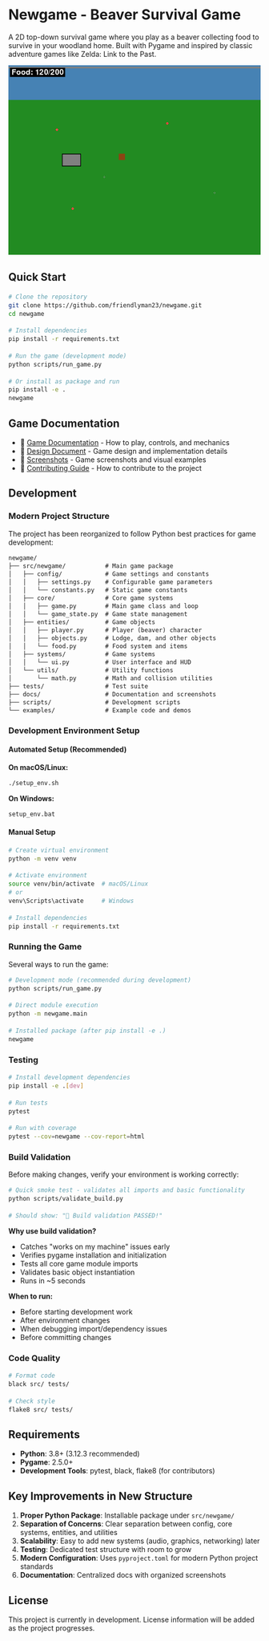 # Newgame - Beaver Survival Game

A 2D top-down survival game where you play as a beaver collecting food to survive in your woodland home. Built with Pygame and inspired by classic adventure games like Zelda: Link to the Past.

![Game Screenshot](docs/screenshots/game_final_screenshot.png)

## Quick Start

```bash
# Clone the repository
git clone https://github.com/friendlyman23/newgame.git
cd newgame

# Install dependencies
pip install -r requirements.txt

# Run the game (development mode)
python scripts/run_game.py

# Or install as package and run
pip install -e .
newgame
```

## Game Documentation

- 📖 [Game Documentation](docs/GAME_README.md) - How to play, controls, and mechanics
- 🎯 [Design Document](docs/design_doc.md) - Game design and implementation details
- 📸 [Screenshots](docs/screenshots/) - Game screenshots and visual examples
- 🤝 [Contributing Guide](CONTRIBUTING.md) - How to contribute to the project

## Development

### Modern Project Structure

The project has been reorganized to follow Python best practices for game development:

```
newgame/
├── src/newgame/           # Main game package
│   ├── config/            # Game settings and constants
│   │   ├── settings.py    # Configurable game parameters
│   │   └── constants.py   # Static game constants
│   ├── core/              # Core game systems
│   │   ├── game.py        # Main game class and loop
│   │   └── game_state.py  # Game state management
│   ├── entities/          # Game objects
│   │   ├── player.py      # Player (beaver) character
│   │   ├── objects.py     # Lodge, dam, and other objects
│   │   └── food.py        # Food system and items
│   ├── systems/           # Game systems
│   │   └── ui.py          # User interface and HUD
│   └── utils/             # Utility functions
│       └── math.py        # Math and collision utilities
├── tests/                 # Test suite
├── docs/                  # Documentation and screenshots
├── scripts/               # Development scripts
└── examples/              # Example code and demos
```

### Development Environment Setup

#### Automated Setup (Recommended)

**On macOS/Linux:**
```bash
./setup_env.sh
```

**On Windows:**
```cmd
setup_env.bat
```

#### Manual Setup

```bash
# Create virtual environment
python -m venv venv

# Activate environment
source venv/bin/activate  # macOS/Linux
# or
venv\Scripts\activate     # Windows

# Install dependencies
pip install -r requirements.txt
```

### Running the Game

Several ways to run the game:

```bash
# Development mode (recommended during development)
python scripts/run_game.py

# Direct module execution
python -m newgame.main

# Installed package (after pip install -e .)
newgame
```

### Testing

```bash
# Install development dependencies
pip install -e .[dev]

# Run tests
pytest

# Run with coverage
pytest --cov=newgame --cov-report=html
```

### Build Validation

Before making changes, verify your environment is working correctly:

```bash
# Quick smoke test - validates all imports and basic functionality
python scripts/validate_build.py

# Should show: "🎉 Build validation PASSED!"
```

**Why use build validation?**
- Catches "works on my machine" issues early
- Verifies pygame installation and initialization
- Tests all core game module imports
- Validates basic object instantiation
- Runs in ~5 seconds

**When to run:**
- Before starting development work
- After environment changes
- When debugging import/dependency issues
- Before committing changes

### Code Quality

```bash
# Format code
black src/ tests/

# Check style
flake8 src/ tests/
```

## Requirements

- **Python**: 3.8+ (3.12.3 recommended)
- **Pygame**: 2.5.0+
- **Development Tools**: pytest, black, flake8 (for contributors)

## Key Improvements in New Structure

1. **Proper Python Package**: Installable package under `src/newgame/`
2. **Separation of Concerns**: Clear separation between config, core systems, entities, and utilities
3. **Scalability**: Easy to add new systems (audio, graphics, networking) later
4. **Testing**: Dedicated test structure with room to grow
5. **Modern Configuration**: Uses `pyproject.toml` for modern Python project standards
6. **Documentation**: Centralized docs with organized screenshots

## License

This project is currently in development. License information will be added as the project progresses.